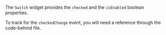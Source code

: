 The `Switch` widget provides the `checked` and the `isEnabled` boolean properties. 
<snippet id='switch-basics-xml'/>

To track for the `checkedChange` event, you will need a reference through the code-behind file.
<snippet id='switch-checked-change-event'/>
